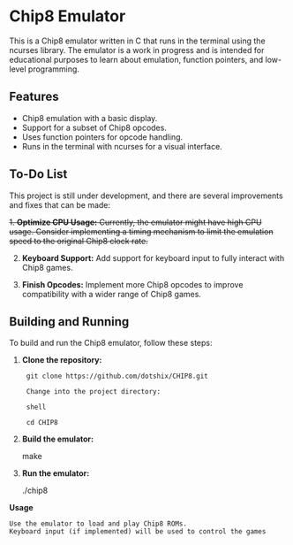 # Chip8 Emulator

This is a Chip8 emulator written in C that runs in the terminal using the ncurses library. The emulator is a work in progress and is intended for educational purposes to learn about emulation, function pointers, and low-level programming.

## Features

- Chip8 emulation with a basic display.
- Support for a subset of Chip8 opcodes.
- Uses function pointers for opcode handling.
- Runs in the terminal with ncurses for a visual interface.

## To-Do List

This project is still under development, and there are several improvements and fixes that can be made:

~~1. **Optimize CPU Usage:** Currently, the emulator might have high CPU usage. Consider implementing a timing mechanism to limit the emulation speed to the original Chip8 clock rate.~~

2. **Keyboard Support:** Add support for keyboard input to fully interact with Chip8 games.

3. **Finish Opcodes:** Implement more Chip8 opcodes to improve compatibility with a wider range of Chip8 games.

## Building and Running

To build and run the Chip8 emulator, follow these steps:
1. **Clone the repository:**

   ```shell
    git clone https://github.com/dotshix/CHIP8.git

    Change into the project directory:

    shell

    cd CHIP8

2. **Build the emulator:**

    make

3. **Run the emulator:**

    ./chip8

**Usage**

    Use the emulator to load and play Chip8 ROMs.
    Keyboard input (if implemented) will be used to control the games
